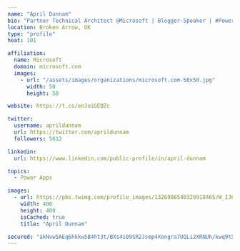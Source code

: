 ```yaml
---
name: "April Dunnam"
bio: "Partner Technical Architect @Microsoft | Blogger-Speaker | #PowerApps, #PowerAutomate, #Office365, #SharePoint | #WIT | #Karaoke Queen"
location: Broken Arrow, OK
type: "profile"
heat: 101

affiliation:
  name: Microsoft
  domain: microsoft.com
  images:
    - url: "/assets/images/organizations/microsoft.com-50x50.jpg"
      width: 50
      height: 50

website: https://t.co/enJuiGEQZc

twitter:
  username: aprildunnam
  url: https://twitter.com/aprildunnam
  followers: 5612

linkedin:
  url: https://www.linkedin.com/public-profile/in/april-dunnam

topics:
  - Power Apps

images:
  - url: https://pbs.twimg.com/profile_images/1326986540329918465/W_IJ6Ih2_400x400.jpg
    width: 400
    height: 400
    isCached: true
    title: "April Dunnam"

secured: "akNvw5AEq6hkkw5B4ht3t/BXs4i09SR2Jsmp4Xongra7UQLi2XRNUh/kwq9t5a6x8V5Ba4l2GyOmDXnPFrRMIPvfoth8TblnMRii1Qs266/LyOg7DB+R3ummtIqFeBH8Doopr5xByueUPe+uHctBzrJwOxjG/aCS4rHlxYdCEPlV7Dfq7cfiM+YkLWzfFNyl5D8LuXY1QzxaexfKC2lWGjz+vkUaaoxGSHvjl7xHw4hJMAb2DR+XYfW/HN5+O3AxwSPh+XmpYd3Coa0xFwzv4Uz97yc3eXtM+iphtlX5x+zrImeHoPNiq+a+qw191YYsw62z8sER5VF3I9XjuwJOICCblxClC1f16EK4El9eMixJERrIvE1dawqQsMOhOmKPKpXgB85WEjmYfiLiRFkB4jnTQhvq9jmNdnLl4fikc/c=;tgt5qg7s8ItXV9j8msbQNA=="
---
```


